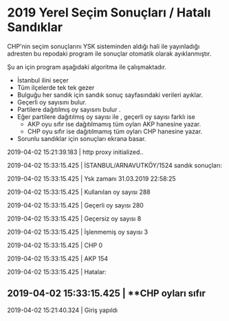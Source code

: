 2019 Yerel Seçim Sonuçları / Hatalı Sandıklar 
===================


CHP'nin seçim sonuçlarını YSK sisteminden aldığı hali ile yayınladığı adresten 
bu repodaki program ile sonuçlar otomatik olarak ayıklanmıştır.

Şu an için program aşağıdaki algoritma ile çalışmaktadır.

* İstanbul ilini seçer
* Tüm ilçelerde tek tek gezer
* Bulguğu her sandık için sandık sonuç sayfasındaki verileri ayıklar.
* Geçerli oy sayısını bulur.
* Partilere dağıtılmış oy sayısını bulur .
* Eğer partilere dağıtılmış oy sayısı ile , geçerli oy sayısı farklı ise
    * AKP oyu sıfır ise dağıtılmamış tüm oyları AKP hanesine yazar.
	* CHP oyu sıfır ise dağıtılmamış tüm oyları CHP hanesine yazar.
* Sorunlu sandıklar için sonuçları ekrana basar.

2019-04-02 15:21:39.183 | http proxy initialized..

2019-04-02 15:33:15.425 | İSTANBUL/ARNAVUTKÖY/1524 sandık sonuçları:

2019-04-02 15:33:15.425 | 	Ysk zamanı 31.03.2019 22:58:25

2019-04-02 15:33:15.425 | 	Kullanılan oy sayısı 288

2019-04-02 15:33:15.425 | 	Geçerli oy sayısı 280

2019-04-02 15:33:15.425 | 	Geçersiz oy sayısı 8

2019-04-02 15:33:15.425 | 	İşlenmemiş oy sayısı 3

2019-04-02 15:33:15.425 | 	CHP 0

2019-04-02 15:33:15.425 | 	AKP 154

2019-04-02 15:33:15.425 | 	Hatalar:

2019-04-02 15:33:15.425 | 	**CHP oyları sıfır
----------


2019-04-02 15:21:40.324 | Giriş yapıldı
